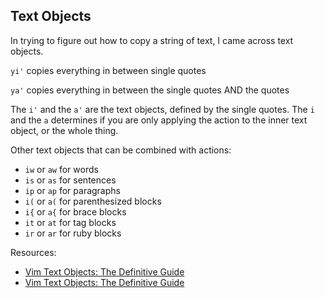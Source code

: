 ## Text Objects
In trying to figure out how to copy a string of text, I came across text objects.

`yi'` copies everything in between single quotes

`ya'` copies everything in between the single quotes AND the quotes

The `i'` and the `a'` are the text objects, defined by the single quotes.  The `i` and the `a` determines if you are only applying the action to the inner text object, or the whole thing.

Other text objects that can be combined with actions:
  - `iw` or `aw` for words
  - `is` or `as` for sentences
  -  `ip` or `ap` for paragraphs
  -  `i(` or `a(` for parenthesized blocks
  -  `i{` or `a{` for brace blocks
  -  `it` or `at` for tag blocks
  -  `ir` or `ar` for ruby blocks

Resources:
  - [Vim Text Objects: The Definitive Guide](http://blog.carbonfive.com/2011/10/17/vim-text-objects-the-definitive-guide/)
  - [Vim Text Objects: The Definitive Guide](http://blog.carbonfive.com/2011/10/17/vim-text-objects-the-definitive-guide/)

